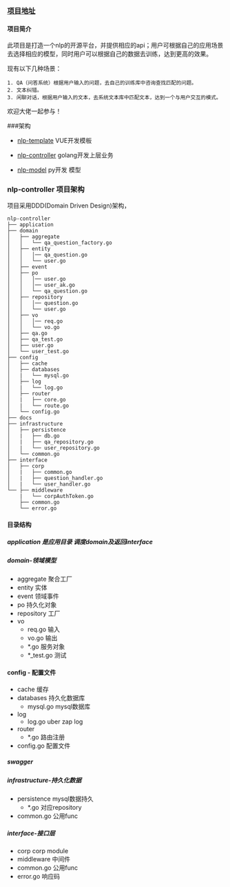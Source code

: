 ### [项目地址](https://github.com/yino/nlp-controller)

#### 项目简介
此项目是打造一个nlp的开源平台，并提供相应的api；用户可根据自己的应用场景去选择相应的模型，同时用户可以根据自己的数据去训练，达到更高的效果。

现有以下几种场景：
```text
1. QA（问答系统）根据用户输入的问题，去自己的训练库中咨询查找匹配的问题。
2. 文本纠错。
3. 闲聊对话，根据用户输入的文本，去系统文本库中匹配文本，达到一个与用户交互的模式。
```
欢迎大佬一起参与！



###架构
- [nlp-template](https://github.com/yino/nlp-template) VUE开发模板

- [nlp-controller](https://github.com/yino/nlp-controller) golang开发上层业务

- [nlp-model](...) py开发 模型


### nlp-controller 项目架构
  项目采用DDD(Domain Driven Design)架构，
```text
nlp-controller
├── application 
├── domain
│   ├── aggregate
│   │   └── qa_question_factory.go
│   ├── entity
│   │   │── qa_question.go
│   │   └── user.go
│   ├── event
│   ├── po
│   │   │── user.go
│   │   │── user_ak.go
│   │   └── qa_question.go
│   ├── repository
│   │   │── question.go
│   │   └── user.go
│   ├── vo
│   │   │── req.go
│   │   └── vo.go
│   ├── qa.go
│   ├── qa_test.go
│   ├── user.go
│   └── user_test.go
├── config
│   ├── cache
│   ├── databases
│   |   └── mysql.go
│   ├── log
│   |   └── log.go
│   ├── router
│   |   ├── core.go
│   |   └── route.go
│   └── config.go
├── docs
├── infrastructure
│   ├── persistence
│   |   ├── db.go
│   |   ├── qa_repository.go
│   |   └── user_repository.go
│   └── common.go
├── interface
│   ├── corp
│   |   ├── common.go
│   |   ├── question_handler.go
│   |   └── user_handler.go
└── ├── middleware
    |   └── corpAuthToken.go
    ├── common.go
    └── error.go
```

#### 目录结构

##### application 是应用目录 调度domain及返回interface

##### domain-领域模型

- aggregate 聚合工厂
- entity 实体
- event 领域事件
- po 持久化对象
- repository 工厂
- vo
    - req.go 输入
    - vo.go 输出
    - *.go 服务对象
    - *_test.go 测试

#### config - 配置文件
- cache 缓存
- databases 持久化数据库
    - mysql.go mysql数据库
- log
    - log.go  uber zap log
- router
    - *.go 路由注册
- config.go 配置文件

##### swagger

##### infrastructure-持久化数据

- persistence mysql数据持久
  - *.go 对应repository
- common.go 公用func

##### interface-接口层

- corp corp module
- middleware 中间件
- common.go 公用func
- error.go 响应码


